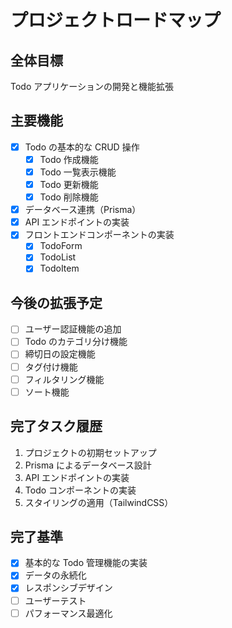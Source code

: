 # プロジェクトロードマップ

## 全体目標

Todo アプリケーションの開発と機能拡張

## 主要機能

- [x] Todo の基本的な CRUD 操作
  - [x] Todo 作成機能
  - [x] Todo 一覧表示機能
  - [x] Todo 更新機能
  - [x] Todo 削除機能
- [x] データベース連携（Prisma）
- [x] API エンドポイントの実装
- [x] フロントエンドコンポーネントの実装
  - [x] TodoForm
  - [x] TodoList
  - [x] TodoItem

## 今後の拡張予定

- [ ] ユーザー認証機能の追加
- [ ] Todo のカテゴリ分け機能
- [ ] 締切日の設定機能
- [ ] タグ付け機能
- [ ] フィルタリング機能
- [ ] ソート機能

## 完了タスク履歴

1. プロジェクトの初期セットアップ
2. Prisma によるデータベース設計
3. API エンドポイントの実装
4. Todo コンポーネントの実装
5. スタイリングの適用（TailwindCSS）

## 完了基準

- [x] 基本的な Todo 管理機能の実装
- [x] データの永続化
- [x] レスポンシブデザイン
- [ ] ユーザーテスト
- [ ] パフォーマンス最適化

